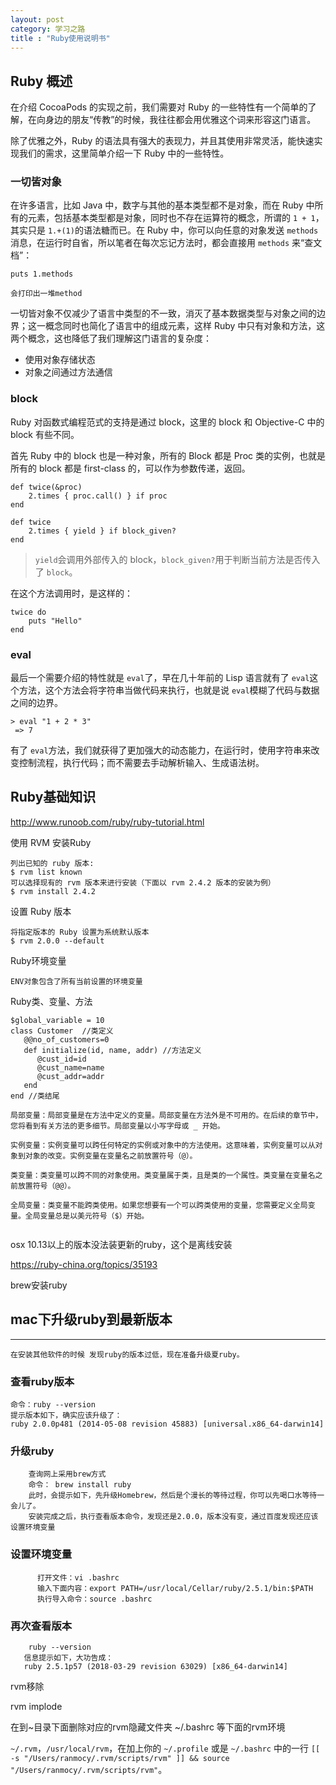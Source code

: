 ```yaml
---
layout: post
category: 学习之路
title : "Ruby使用说明书"
---
```




## Ruby 概述

在介绍 CocoaPods 的实现之前，我们需要对 Ruby 的一些特性有一个简单的了解，在向身边的朋友“传教”的时候，我往往都会用优雅这个词来形容这门语言。

除了优雅之外，Ruby 的语法具有强大的表现力，并且其使用非常灵活，能快速实现我们的需求，这里简单介绍一下 Ruby 中的一些特性。

### 一切皆对象

在许多语言，比如 Java 中，数字与其他的基本类型都不是对象，而在 Ruby 中所有的元素，包括基本类型都是对象，同时也不存在运算符的概念，所谓的 `1 + 1`，其实只是 `1.+(1)`的语法糖而已。在 Ruby 中，你可以向任意的对象发送 `methods` 消息，在运行时自省，所以笔者在每次忘记方法时，都会直接用 `methods` 来“查文档”：

```
puts 1.methods

会打印出一堆method
```

一切皆对象不仅减少了语言中类型的不一致，消灭了基本数据类型与对象之间的边界；这一概念同时也简化了语言中的组成元素，这样 Ruby 中只有对象和方法，这两个概念，这也降低了我们理解这门语言的复杂度：

- 使用对象存储状态
- 对象之间通过方法通信

### block

Ruby 对函数式编程范式的支持是通过 block，这里的 block 和 Objective-C 中的 block 有些不同。

首先 Ruby 中的 block 也是一种对象，所有的 Block 都是 Proc 类的实例，也就是所有的 block 都是 first-class 的，可以作为参数传递，返回。

```
def twice(&proc)
    2.times { proc.call() } if proc
end

def twice
    2.times { yield } if block_given?
end
```

> `yield`会调用外部传入的 block，`block_given?`用于判断当前方法是否传入了 `block`。

在这个方法调用时，是这样的：

```
twice do 
    puts "Hello"
end
```

### eval

最后一个需要介绍的特性就是 `eval`了，早在几十年前的 Lisp 语言就有了 `eval`这个方法，这个方法会将字符串当做代码来执行，也就是说 `eval`模糊了代码与数据之间的边界。

```
> eval "1 + 2 * 3"
 => 7
```

有了 `eval`方法，我们就获得了更加强大的动态能力，在运行时，使用字符串来改变控制流程，执行代码；而不需要去手动解析输入、生成语法树。



## Ruby基础知识

http://www.runoob.com/ruby/ruby-tutorial.html

使用 RVM 安装Ruby

```
列出已知的 ruby 版本:
$ rvm list known
可以选择现有的 rvm 版本来进行安装（下面以 rvm 2.4.2 版本的安装为例）
$ rvm install 2.4.2
```

设置 Ruby 版本

```
将指定版本的 Ruby 设置为系统默认版本
$ rvm 2.0.0 --default
```

Ruby环境变量

```
ENV对象包含了所有当前设置的环境变量
```

Ruby类、变量、方法

```
$global_variable = 10
class Customer  //类定义
   @@no_of_customers=0
   def initialize(id, name, addr) //方法定义
      @cust_id=id
      @cust_name=name
      @cust_addr=addr
   end
end //类结尾

局部变量：局部变量是在方法中定义的变量。局部变量在方法外是不可用的。在后续的章节中，您将看到有关方法的更多细节。局部变量以小写字母或 _ 开始。

实例变量：实例变量可以跨任何特定的实例或对象中的方法使用。这意味着，实例变量可以从对象到对象的改变。实例变量在变量名之前放置符号（@）。

类变量：类变量可以跨不同的对象使用。类变量属于类，且是类的一个属性。类变量在变量名之前放置符号（@@）。

全局变量：类变量不能跨类使用。如果您想要有一个可以跨类使用的变量，您需要定义全局变量。全局变量总是以美元符号（$）开始。


```







osx 10.13以上的版本没法装更新的ruby，这个是离线安装

https://ruby-china.org/topics/35193





brew安装ruby



## mac下升级ruby到最新版本

------

```
在安装其他软件的时候 发现ruby的版本过低，现在准备升级夏ruby。
```

### 查看ruby版本

```
命令：ruby --version
提示版本如下，确实应该升级了：
ruby 2.0.0p481 (2014-05-08 revision 45883) [universal.x86_64-darwin14]
```

### 升级ruby

```
    查询网上采用brew方式
    命令： brew install ruby
    此时，会提示如下，先升级Homebrew，然后是个漫长的等待过程，你可以先喝口水等待一会儿了。
    安装完成之后，执行查看版本命令，发现还是2.0.0，版本没有变，通过百度发现还应该设置环境变量
```

### 设置环境变量

```
      打开文件：vi .bashrc
      输入下面内容：export PATH=/usr/local/Cellar/ruby/2.5.1/bin:$PATH
      执行导入命令：source .bashrc
```

### 再次查看版本

```
    ruby --version
   信息提示如下，大功告成：
   ruby 2.5.1p57 (2018-03-29 revision 63029) [x86_64-darwin14]
```



rvm移除 

rvm implode

在到~目录下面删除对应的rvm隐藏文件夹  ~/.bashrc 等下面的rvm环境



`~/.rvm`，`/usr/local/rvm`，在加上你的 `~/.profile` 或是 `~/.bashrc` 中的一行 `[[ -s "/Users/ranmocy/.rvm/scripts/rvm" ]] && source "/Users/ranmocy/.rvm/scripts/rvm"`。



